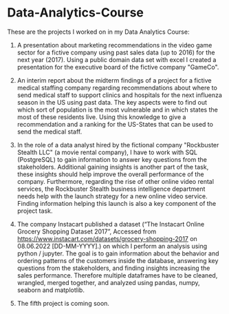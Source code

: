 # Data-Analytics-Course

These are the projects I worked on in my Data Analytics Course:


1. A presentation about marketing recommendations in the video game sector for a fictive company using past sales data (up to 2016) for the next year (2017). Using a public domain data set with excel I created a presentation for the executive board of the fictive company "GameCo".

2. An interim report about the midterm findings of a project for a fictive medical staffing company regarding recommendations about where to send medical staff to support clinics and hospitals for the next influenza season in the US using past data. The key aspects were to find out which sort of population is the most vulnerable and in which states the most of these residents live. Using this knowledge to give a recommendation and a ranking for the US-States that can be used to send the medical staff.

3. In the role of a data analyst hired by the fictional company "Rockbuster Stealth LLC" (a movie rental company), I have to work with SQL (PostgreSQL) to gain information to answer key questions from the stakeholders. Additional gaining insights is another part of the task, these insights should help improve the overall performance of the company. Furthermore, regarding the rise of other online video rental services, the Rockbuster Stealth business intelligence department needs help with the launch strategy for a new online video service. Finding information helping this launch is also a key component of the project task.

4. The company Instacart published a dataset (“The Instacart Online Grocery Shopping Dataset 2017”, Accessed from https://www.instacart.com/datasets/grocery-shopping-2017 on 08.06.2022 [DD-MM-YYYY].) on which I perform an analysis using python / jupyter. The goal is to gain information about the behavior and ordering patterns of the customers inside the database, answering key questions from the stakeholders, and finding insights increasing the sales performance. Therefore multiple dataframes have to be cleaned, wrangled, merged together, and analyzed using pandas, numpy, seaborn and matplotlib.

5. The fifth project is coming soon.



